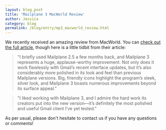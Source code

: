 ```yaml
---
layout: blog_post
title: 'Mailplane 3 MacWorld Review'
author: Jessica
category: blog
permalink: /blog/entry/mp3_macworld_review.html
---
```


We recently received an amazing review from MacWorld. You can [check out the full article](http://www.macworld.com/article/2040658/mac-gems-mailplane-3-melds-gmail-and-your-mac.html), though here is a little tidbit from their article:

>	"I briefly used Mailplane 2.5 a few months back, and Mailplane 3 represents a huge, applause-worthy improvement. Not only does it work flawlessly with Gmail’s recent interface updates, but it’s also considerably more polished in its look and feel than previous Mailplane versions. Big, friendly icons highlight the program’s sleek, silver look, and Mailplane 3 boasts numerous improvements beyond its surface appeal."

>	"I liked working with Mailplane 3, and I admire the hard work its creators put into the new version—it’s definitely the most polished and useful Gmail client I’ve yet tested."

As per usual, please don't hesitate to contact us if you have any questions or comments!  
